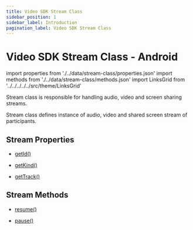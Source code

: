 ```yaml
---
title: Video SDK Stream Class
sidebar_position: 1
sidebar_label: Introduction
pagination_label: Video SDK Stream Class
---
```


# Video SDK Stream Class - Android

<div id="tailwind" class="sdk-api-ref">

import properties from './../data/stream-class/properties.json'
import methods from './../data/stream-class/methods.json'
import LinksGrid from '../../../../../src/theme/LinksGrid'

Stream class is responsible for handling audio, video and screen sharing streams.

Stream class defines instance of audio, video and shared screen stream of participants.

## Stream Properties

<div class="row">

<div class="col col--4 margin-bottom--sm" >

- [getId()](./properties#getid)

</div>
<div class="col col--4 margin-bottom--sm" >

- [getKind()](./properties#getkind)

</div>
<div class="col col--4 margin-bottom--sm" >

- [getTrack()](./properties#gettrack)

</div>

</div>

## Stream Methods

<div class="row">

<div class="col col--4 margin-bottom--sm" >

- [resume()](methods#resume)

</div>
<div class="col col--4 margin-bottom--sm" >

- [pause()](./methods#pause)

</div>

</div>

</div>
